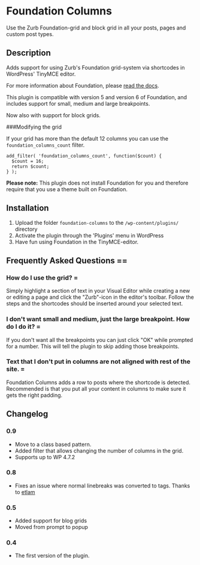 # Foundation Columns

Use the Zurb Foundation-grid and block grid in all your posts, pages and custom post types.

## Description

Adds support for using Zurb's Foundation grid-system via shortcodes in WordPress' TinyMCE editor.

For more information about Foundation, please [read the docs](http://foundation.zurb.com/docs/ "Zurb Foundation").

This plugin is compatible with version 5 and version 6 of Foundation, and includes support for small, medium and large breakpoints.

Now also with support for block grids.

###Modifying the grid

If your grid has more than the default 12 columns you can use the `foundation_columns_count` filter.
```
add_filter( 'foundation_columns_count', function($count) {
  $count = 16;
  return $count;
} );
```

**Please note:** This plugin does not install Foundation for you and therefore require that you use a theme built on Foundation.

## Installation

1. Upload the folder `foundation-columns` to the `/wp-content/plugins/` directory
2. Activate the plugin through the 'Plugins' menu in WordPress
3. Have fun using Foundation in the TinyMCE-editor.

## Frequently Asked Questions ==

### How do I use the grid? =

Simply highlight a section of text in your Visual Editor while creating a new or editing a page and click the "Zurb"-icon in the editor's toolbar. Follow the steps and the shortcodes should be inserted around your selected text.

### I don't want small and medium, just the large breakpoint. How do I do it? =

If you don't want all the breakpoints you can just click "OK" while prompted for a number. This will tell the plugin to skip adding those breakpoints.

### Text that I don't put in columns are not aligned with rest of the site. =

Foundation Columns adds a row to posts where the shortcode is detected. Recommended is that you put all your content in columns to make sure it gets the right padding.

## Changelog

### 0.9
* Move to a class based pattern.
* Added filter that allows changing the number of columns in the grid.
* Supports up to WP 4.7.2

### 0.8
* Fixes an issue where normal linebreaks was converted to tags. Thanks to [etlam](https://github.com/etlam)

### 0.5
* Added support for blog grids
* Moved from prompt to popup

### 0.4
* The first version of the plugin.
